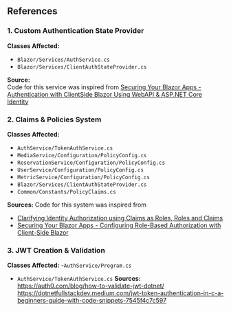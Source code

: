 ## References

### 1. Custom Authentication State Provider

**Classes Affected:**
- `Blazor/Services/AuthService.cs`
- `Blazor/Services/ClientAuthStateProvider.cs`

**Source:**  
Code for this service was inspired from [Securing Your Blazor Apps - Authentication with ClientSide Blazor Using WebAPI & ASP.NET Core Identity](https://chrissainty.com/securing-your-blazor-apps-authentication-with-clientside-blazor-using-webapi-aspnet-core-identity/)

### 2. Claims & Policies System

**Classes Affected:**
- `AuthService/TokenAuthService.cs`
- `MediaService/Configuration/PolicyConfig.cs`
- `ReservationService/Configuration/PolicyConfig.cs`
- `UserService/Configuration/PolicyConfig.cs`
- `MetricService/Configuration/PolicyConfig.cs`
- `Blazor/Services/ClientAuthStateProvider.cs`
- `Common/Constants/PolicyClaims.cs`

**Sources:**
Code for this system was inspired from
- [Clarifying Identity Authorization using Claims as Roles, Roles and Claims](https://stackoverflow.com/questions/45997100/clarifying-identity-authorization-using-claims-as-roles-roles-and-claims-or-ro)
- [Securing Your Blazor Apps - Configuring Role-Based Authorization with Client-Side Blazor](https://chrissainty.com/securing-your-blazor-apps-configuring-role-based-authorization-with-client-side-blazor/)
### 3. JWT Creation & Validation

**Classes Affected:**
-`AuthService/Program.cs`
- `AuthService/TokenAuthService.cs`
**Sources:**
https://auth0.com/blog/how-to-validate-jwt-dotnet/
https://dotnetfullstackdev.medium.com/jwt-token-authentication-in-c-a-beginners-guide-with-code-snippets-7545f4c7c597
